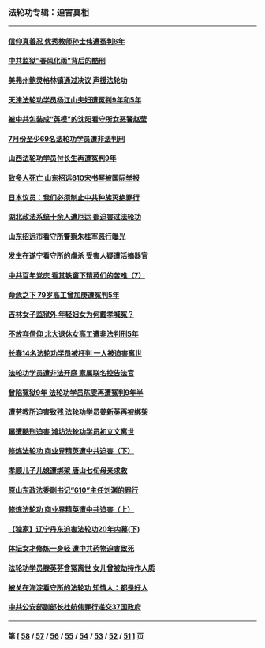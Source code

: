 ### 法轮功专辑：迫害真相
---
#### [信仰真善忍 优秀教师孙士伟遭冤判6年](../../pages/nf4379/n13147752.md) 
#### [中共监狱“春风化雨”背后的酷刑](../../pages/nf4379/n13147504.md) 
#### [美弗州鲍灵格林镇通过决议 声援法轮功](../../pages/nf4379/n13146829.md) 
#### [天津法轮功学员杨江山夫妇遭冤判9年和5年](../../pages/nf4379/n13144588.md) 
#### [被中共包装成“英模”的沈阳看守所女恶警赵莹](../../pages/nf4379/n13141183.md) 
#### [7月份至少69名法轮功学员遭非法判刑](../../pages/nf4379/n13140630.md) 
#### [山西法轮功学员付长生再遭冤判9年](../../pages/nf4379/n13139126.md) 
#### [致多人死亡 山东招远610宋书琴被国际举报](../../pages/nf4379/n13138249.md) 
#### [日本议员：我们必须制止中共种族灭绝罪行](../../pages/nf4379/n13136482.md) 
#### [湖北政法系统十余人遭厄运 都迫害过法轮功](../../pages/nf4379/n13135724.md) 
#### [山东招远市看守所警察朱桂军恶行曝光](../../pages/nf4379/n13133864.md) 
#### [发生在遂宁看守所的虐杀 受害人疑遭活摘器官](../../pages/nf4379/n13133093.md) 
#### [中共百年党庆 看其铁窗下精英们的苦难（7）](../../pages/nf4379/n13129843.md) 
#### [命危之下 79岁高工曾加庚遭冤判5年](../../pages/nf4379/n13130971.md) 
#### [吉林女子监狱外 年轻妇女为何戴孝喊冤？](../../pages/nf4379/n13130358.md) 
#### [不放弃信仰 北大退休女高工遭非法判刑5年](../../pages/nf4379/n13129651.md) 
#### [长春14名法轮功学员被枉判 一人被迫害离世](../../pages/nf4379/n13128451.md) 
#### [法轮功学员遭非法开庭 家属联名控告法官](../../pages/nf4379/n13128279.md) 
#### [曾陷冤狱9年 法轮功学员陈雯再遭冤判9年半](../../pages/nf4379/n13125244.md) 
#### [遭劳教所迫害致残 法轮功学员姜新英再被绑架](../../pages/nf4379/n13125160.md) 
#### [屡遭酷刑迫害 潍坊法轮功学员初立文离世](../../pages/nf4379/n13124744.md) 
#### [修炼法轮功 商业界精英遭中共迫害（下）](../../pages/nf4379/n13124311.md) 
#### [孝顺儿子儿媳遭绑架 唐山七旬母亲求救](../../pages/nf4379/n13122530.md) 
#### [原山东政法委副书记“610”主任刘渊的罪行](../../pages/nf4379/n13122335.md) 
#### [修炼法轮功 商业界精英遭中共迫害（上）](../../pages/nf4379/n13121470.md) 
#### [【独家】辽宁丹东迫害法轮功20年内幕(下)](../../pages/nf4379/n13089343.md) 
#### [体坛女才修炼一身轻 遭中共药物迫害致死](../../pages/nf4379/n13116757.md) 
#### [法轮功学员滕英芬含冤离世 女儿曾被劫持作人质](../../pages/nf4379/n13114247.md) 
#### [被关在海淀看守所的法轮功 知情人：都是好人](../../pages/nf4379/n13114603.md) 
#### [中共公安部副部长杜航伟罪行递交37国政府](../../pages/nf4379/n13114594.md) 

---
#### 第 [ [58](./58.md) / [57](./57.md) / [56](./56.md) / [55](./55.md) / [54](./54.md) / [53](./53.md) / [52](./52.md) / [51](./51.md) ] 页
